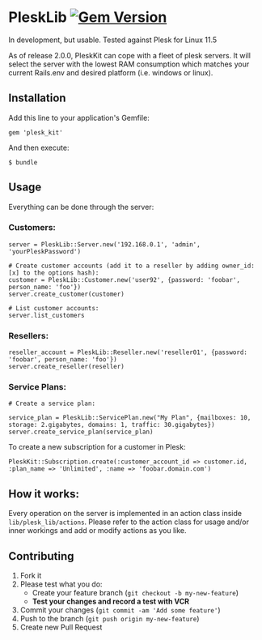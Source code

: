 # PleskLib [![Gem Version](https://badge.fury.io/rb/plesk_lib.png)](http://badge.fury.io/rb/plesk_lib)


In development, but usable. Tested against Plesk for Linux 11.5

As of release 2.0.0, PleskKit can cope with a fleet of plesk servers. It will select the server with the lowest RAM consumption which matches your current Rails.env and desired platform (i.e. windows or linux).


## Installation

Add this line to your application's Gemfile:

    gem 'plesk_kit'

And then execute:

    $ bundle


## Usage

Everything can be done through the server:

### Customers:

```
server = PleskLib::Server.new('192.168.0.1', 'admin', 'yourPleskPassword')

# Create customer accounts (add it to a reseller by adding owner_id: [x] to the options hash):
customer = PleskLib::Customer.new('user92', {password: 'foobar', person_name: 'foo'}) 
server.create_customer(customer)

# List customer accounts:
server.list_customers
```

### Resellers:

```
reseller_account = PleskLib::Reseller.new('reseller01', {password: 'foobar', person_name: 'foo'})  
server.create_reseller(reseller)
```

### Service Plans:

``` 
# Create a service plan:

service_plan = PleskLib::ServicePlan.new("My Plan", {mailboxes: 10, storage: 2.gigabytes, domains: 1, traffic: 30.gigabytes})
server.create_service_plan(service_plan)
```


To create a new subscription for a customer in Plesk:
```
PleskKit::Subscription.create(:customer_account_id => customer.id, :plan_name => 'Unlimited', :name => 'foobar.domain.com')
```

## How it works: 

Every operation on the server is implemented in an action class inside `lib/plesk_lib/actions`. Please refer to the action class for usage and/or inner workings and add or modify actions as you like.

## Contributing 

1. Fork it
2. Please test what you do:
    - Create your feature branch (`git checkout -b my-new-feature`)
    - **Test your changes and record a test with VCR**
3. Commit your changes (`git commit -am 'Add some feature'`) 
4. Push to the branch (`git push origin my-new-feature`)
5. Create new Pull Request
